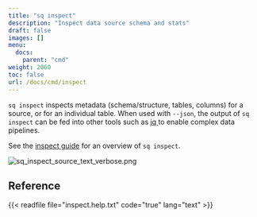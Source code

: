 ```yaml
---
title: "sq inspect"
description: "Inspect data source schema and stats"
draft: false
images: []
menu:
  docs:
    parent: "cmd"
weight: 2060
toc: false
url: /docs/cmd/inspect
---
```

`sq inspect` inspects metadata (schema/structure, tables, columns) for a source,
or for an individual table. When used with `--json`, the output of `sq inspect` can
be fed into other tools such as [jq ](https://jqlang.github.io/jq/) to enable complex data pipelines.

See the [inspect guide](/docs/inspect) for an overview of `sq inspect`.

![sq_inspect_source_text_verbose.png](/images/sq_inspect_source_text_verbose.png)

## Reference

{{< readfile file="inspect.help.txt" code="true" lang="text" >}}
